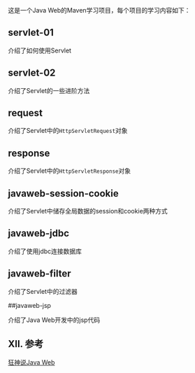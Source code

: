这是一个Java Web的Maven学习项目，每个项目的学习内容如下：



## servlet-01

介绍了如何使用Servlet



## servlet-02

介绍了Servlet的一些进阶方法



## request

介绍了Servlet中的`HttpServletRequest`对象



## response

介绍了Servlet中的`HttpServletResponse`对象



## javaweb-session-cookie

介绍了Servlet中储存全局数据的session和cookie两种方式



## javaweb-jdbc

介绍了使用jdbc连接数据库



## javaweb-filter

介绍了Servlet中的过滤器



##javaweb-jsp

介绍了Java Web开发中的jsp代码

## XII. 参考

[狂神说Java Web](https://www.bilibili.com/video/BV12J411M7Sj?from=search&seid=16716586418184556368)

